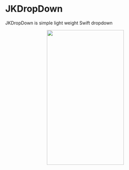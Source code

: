 # JKDropDown
JKDropDown is simple light weight Swift dropdown

<p align="center"><img src="http://gph.is/2tDj3rz" width="242" height="425"/></p>

